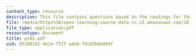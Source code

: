 ```yaml
---
content_type: resource
description: This file contains questions based on the readings for the course.
file: /media/https%3A/open-learning-course-data-rc.s3.amazonaws.com/18-786-topics-in-algebraic-number-theory-spring-2006/953901814e2a7f1fa4e0fdcd2bb6869f_ps02.pdf
file_type: application/pdf
resourcetype: Document
title: ps02.pdf
uid: 95390181-4e2a-7f1f-a4e0-fdcd2bb6869f
---
```


